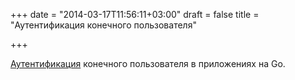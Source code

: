 +++
date = "2014-03-17T11:56:11+03:00"
draft = false
title = "Аутентификация конечного пользователя"

+++

<p><a href="http://words.volant.is/articles/authentication-golang-web-applications/">Аутентификация</a> конечного пользователя в приложениях на Go.</p>

